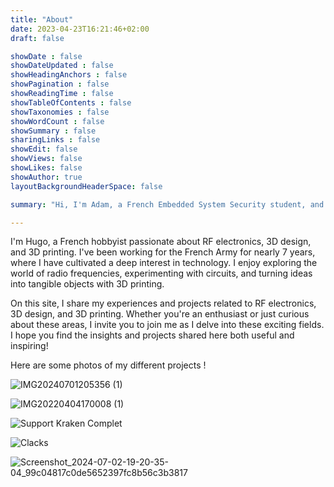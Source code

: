 ```yaml
---
title: "About"
date: 2023-04-23T16:21:46+02:00
draft: false

showDate : false
showDateUpdated : false
showHeadingAnchors : false
showPagination : false
showReadingTime : false
showTableOfContents : false
showTaxonomies : false 
showWordCount : false
showSummary : false
sharingLinks : false
showEdit: false
showViews: false
showLikes: false
showAuthor: true
layoutBackgroundHeaderSpace: false

summary: "Hi, I'm Adam, a French Embedded System Security student, and here is my blog where I write content about : Reverse Engineering, Game Hacking, Hardware, Windows Internal..."

---
```


I'm Hugo, a French hobbyist passionate about RF electronics, 3D design, and 3D printing. I've been working for the French Army for nearly 7 years, where I have cultivated a deep interest in technology. I enjoy exploring the world of radio frequencies, experimenting with circuits, and turning ideas into tangible objects with 3D printing.

On this site, I share my experiences and projects related to RF electronics, 3D design, and 3D printing. Whether you're an enthusiast or just curious about these areas, I invite you to join me as I delve into these exciting fields. I hope you find the insights and projects shared here both useful and inspiring!

Here are some photos of my different projects !

![IMG20240701205356 (1)](https://github.com/HugoTronics/HugoTronics.github.io/assets/172842393/0a115397-1997-4086-8e4b-08be4c8f1e8e "Radio frequency filters")



![IMG20220404170008 (1)](https://github.com/HugoTronics/HugoTronics.github.io/assets/172842393/5569971e-98af-4793-b2ce-e1f48e1f132e "Design of a PCB with a mixer for transmission purposes")


![Support Kraken Complet](https://github.com/HugoTronics/HugoTronics.github.io/assets/172842393/a82cc602-61a0-4b0a-834c-f02f9b8cfb51 "3D design on SolidWorks of an antenna mast for radiogoniometry")


![Clacks](https://github.com/HugoTronics/HugoTronics.github.io/assets/172842393/0d6d3c0a-687b-406e-8b46-75e5ce516e2e "3D design of the XE300 (Puli) 4G LTE board")


![Screenshot_2024-07-02-19-20-35-04_99c04817c0de5652397fc8b56c3b3817](https://github.com/HugoTronics/HugoTronics.github.io/assets/172842393/c21bbfcb-1694-4046-9075-866a0c3332a0 "IFA antenna 2.4 GHz")
